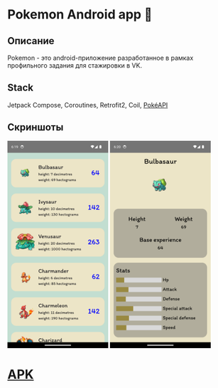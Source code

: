 # Pokemon Android app :iphone:
## Описание
Pokemon - это android-приложение разработанное в рамках профильного задания для стажировки в VK.
## Stack
Jetpack Compose, Coroutines, Retrofit2, Coil, <a href="https://pokeapi.co">PokéAPI</a>
## Скриншоты
<img width=45% src="screenshots/1.png"> <img width=45% src="screenshots/2.png">
# <a href="https://drive.google.com/file/d/10RnIMv6cfb89fx-VzEhM1-TxtMQNEmzw/view">APK</a>
